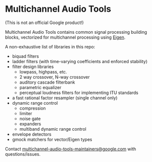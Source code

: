 # Multichannel Audio Tools

(This is not an official Google product!)

Multichannel Audio Tools contains common signal processing building blocks,
vectorized for multichannel processing using [Eigen](eigen.tuxfamily.org/).

A non-exhaustive list of libraries in this repo:
- biquad filters
- ladder filters (with time-varying coefficients and enforced stability)
- filter design libraries
  - lowpass, highpass, etc.
  - 2 way crossover, N-way crossover
  - auditory cascade filterbank
  - parametric equalizer
  - perceptual loudness filters for implementing ITU standards
- a fast rational factor resampler (single channel only)
- dynamic range control
  - compression
  - limiter
  - noise gate
  - expanders
  - multiband dynamic range control
- envelope detectors
- gmock matchers for vector/Eigen types

Contact multichannel-audio-tools-maintainers@google.com with questions/issues.
